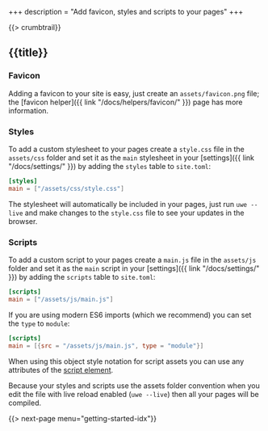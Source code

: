 +++
description = "Add favicon, styles and scripts to your pages"
+++

{{> crumbtrail}}

## {{title}}

### Favicon

Adding a favicon to your site is easy, just create an `assets/favicon.png` file; the [favicon helper]({{ link "/docs/helpers/favicon/" }}) page has more information.

### Styles

To add a custom stylesheet to your pages create a `style.css` file in the `assets/css` folder and set it as the `main` stylesheet in your [settings]({{ link "/docs/settings/" }}) by adding the `styles` table to `site.toml`:

```toml
[styles]
main = ["/assets/css/style.css"]
```

The stylesheet will automatically be included in your pages, just run `uwe --live` and make changes to the `style.css` file to see your updates in the browser.

### Scripts

To add a custom script to your pages create a `main.js` file in the `assets/js` folder and set it as the `main` script in your [settings]({{ link "/docs/settings/" }}) by adding the `scripts` table to `site.toml`:

```toml
[scripts]
main = ["/assets/js/main.js"]
```

If you are using modern ES6 imports (which we recommend) you can set the `type` to `module`:

```toml
[scripts]
main = [{src = "/assets/js/main.js", type = "module"}]
```

When using this object style notation for script assets you can use any attributes of the [script element][].

<!-- TODO: make this a note -->

Because your styles and scripts use the assets folder convention when you edit the file with live reload enabled (`uwe --live`) then all your pages will be compiled.

{{> next-page menu="getting-started-idx"}}

[script element]: https://developer.mozilla.org/en-US/docs/Web/HTML/Element/script
